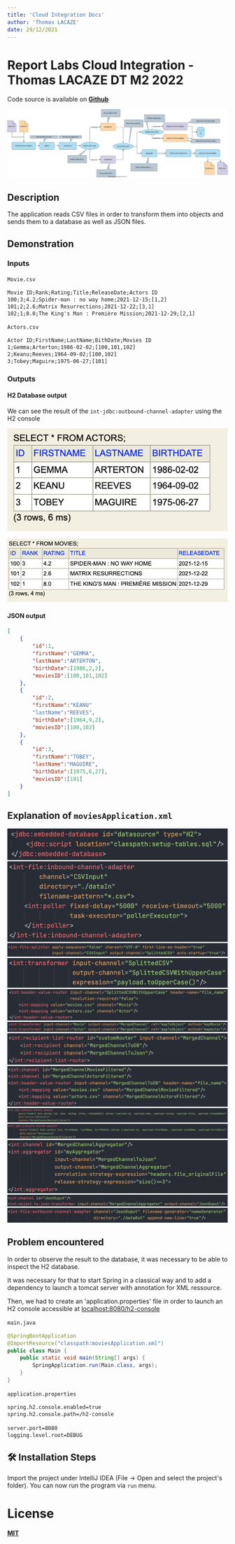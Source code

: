 ```yaml
---
title: 'Cloud Integration Docs'
author: 'Thomas LACAZE'
date: 29/12/2021
---
```


# Report Labs Cloud Integration - Thomas LACAZE DT M2 2022

Code source is available on **[Github](https://github.com/LacazeThomas/ST2DCCC)**

![Stack](images/stack.svg)

## Description

The application reads CSV files in order to transform them into objects and sends them to a database as well as JSON files.


## Demonstration


### Inputs

`Movie.csv`
```csv
Movie ID;Rank;Rating;Title;ReleaseDate;Actors ID
100;3;4.2;Spider-man : no way home;2021-12-15;[1,2]
101;2;2.6;Matrix Resurrections;2021-12-22;[3,1]
102;1;8.0;The King's Man : Première Mission;2021-12-29;[2,1]
```

`Actors.csv`
```
Actor ID;FirstName;LastName;BithDate;Movies ID
1;Gemma;Arterton;1986-02-02;[100,101,102]
2;Keanu;Reeves;1964-09-02;[100,102]
3;Tobey;Maguire;1975-06-27;[101]
```

### Outputs

#### H2 Database output

We can see the result of the `int-jdbc:outbound-channel-adapter` using the H2 console

![Actors table](images/actors-db.png)

![Movie table](images/movies-db.png)



#### JSON output
```json
[   
    {
        "id":1,
        "firstName":"GEMMA",
        "lastName":"ARTERTON",
        "birthDate":[1986,2,2],
        "moviesID":[100,101,102]
    },
    {
        "id":2,
        "firstName":"KEANU"
        "lastName":"REEVES",
        "birthDate":[1964,9,2],
        "moviesID":[100,102]
    },
    {
        "id":3,
        "firstName":"TOBEY",
        "lastName":"MAGUIRE",
        "birthDate":[1975,6,27],
        "moviesID":[101]
    }
]
```

## Explanation of `moviesApplication.xml`

![Stack](images/embedded-database.png)
![Stack](images/inbound-channel-adapter.png)
![Stack](images/splitter.png)
![Stack](images/transformer.png)
![Stack](images/header-value-router.png)
![Stack](images/transformer2.png)
![Stack](images/recipient-list-router.png)
![Stack](images/header-value-router2.png)
![Stack](images/outbound-channel-adapter.png)
![Stack](images/outbound-channel-adapter2.png)
![Stack](images/aggregator.png)
![Stack](images/object-to-json-transformer.png)
![Stack](images/outbound-channel-adapter3.png)

## Problem encountered 

In order to observe the result to the database, it was necessary to be able to inspect the H2 database. 

It was necessary for that to start Spring in a classical way and to add a dependency to launch a tomcat server with annotation for XML ressource. 

Then, we had to create an 'application.properties' file in order to launch an H2 console accessible at [localhost:8080/h2-console](localhost:8080/h2-console)


`main.java`
```java
@SpringBootApplication
@ImportResource("classpath:moviesApplication.xml")
public class Main {
	public static void main(String[] args) {
		SpringApplication.run(Main.class, args);
	}
}
```

`application.properties`
```properties
spring.h2.console.enabled=true
spring.h2.console.path=/h2-console

server.port=8080
logging.level.root=DEBUG
```

## 🛠️ Installation Steps


Import the project under IntelliJ IDEA (File -> Open and select the project's folder). You can now run the program via `run` menu.


# License

**[MIT](https://github.com/LacazeThomas/ST2DCCC/blob/master/LICENSE)**